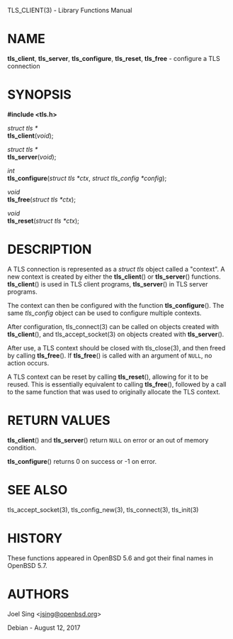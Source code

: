 TLS\_CLIENT(3) - Library Functions Manual

# NAME

**tls\_client**,
**tls\_server**,
**tls\_configure**,
**tls\_reset**,
**tls\_free** - configure a TLS connection

# SYNOPSIS

**#include &lt;tls.h>**

*struct tls \*&zwnj;*  
**tls\_client**(*void*);

*struct tls \*&zwnj;*  
**tls\_server**(*void*);

*int*  
**tls\_configure**(*struct tls \*ctx*,
*struct tls\_config \*config*);

*void*  
**tls\_free**(*struct tls \*ctx*);

*void*  
**tls\_reset**(*struct tls \*ctx*);

# DESCRIPTION

A TLS connection is represented as a
*struct tls*
object called a
"context".
A new context is created by either the
**tls\_client**()
or
**tls\_server**()
functions.
**tls\_client**()
is used in TLS client programs,
**tls\_server**()
in TLS server programs.

The context can then be configured with the function
**tls\_configure**().
The same
*tls\_config*
object can be used to configure multiple contexts.

After configuration,
tls\_connect(3)
can be called on objects created with
**tls\_client**(),
and
tls\_accept\_socket(3)
on objects created with
**tls\_server**().

After use, a TLS context should be closed with
tls\_close(3),
and then freed by calling
**tls\_free**().
If
**tls\_free**()
is called with an argument of
`NULL`,
no action occurs.

A TLS context can be reset by calling
**tls\_reset**(),
allowing for it to be reused.
This is essentially equivalent to calling
**tls\_free**(),
followed by a call to the same function that was used to originally allocate
the TLS context.

# RETURN VALUES

**tls\_client**()
and
**tls\_server**()
return
`NULL`
on error or an out of memory condition.

**tls\_configure**()
returns 0 on success or -1 on error.

# SEE ALSO

tls\_accept\_socket(3),
tls\_config\_new(3),
tls\_connect(3),
tls\_init(3)

# HISTORY

These functions appeared in
OpenBSD 5.6
and got their final names in
OpenBSD 5.7.

# AUTHORS

Joel Sing &lt;[jsing@openbsd.org](mailto:jsing@openbsd.org)&gt;

Debian - August 12, 2017

